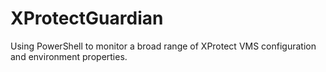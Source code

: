# XProtectGuardian
Using PowerShell to monitor a broad range of XProtect VMS configuration and environment properties.
